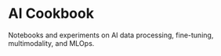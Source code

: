 # AI Cookbook

Notebooks and experiments on AI data processing, fine-tuning, multimodality, and MLOps.